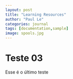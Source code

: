 ```yaml
---
layout: post
title: "Learning Resources"
author: "Paul Le"
categories: journal
tags: [documentation,sample]
image: spools.jpg
---
```


# Teste 03

Esse é o último teste